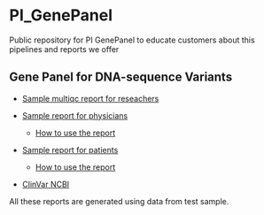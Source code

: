 # PI_GenePanel
Public repository for PI GenePanel to educate customers about this pipelines and reports we offer

## Gene Panel for DNA-sequence Variants
* [Sample multiqc report for reseachers](https://raw.githack.com/levanhieu2307/PI_Genepanel/main/reports/sample/hg37_targeted_sequencing_multiqc_report.html)

* [Sample report for physicians](./reports/sample/sample_report_Dr.md)
  - [How to use the report]()

* [Sample report for patients](./reports/sample/sample_report_pat.md)
  - [How to use the report]()
  
* [ClinVar NCBI](https://www.ncbi.nlm.nih.gov/clinvar/docs/clinsig/)

All these reports are generated using data from test sample.